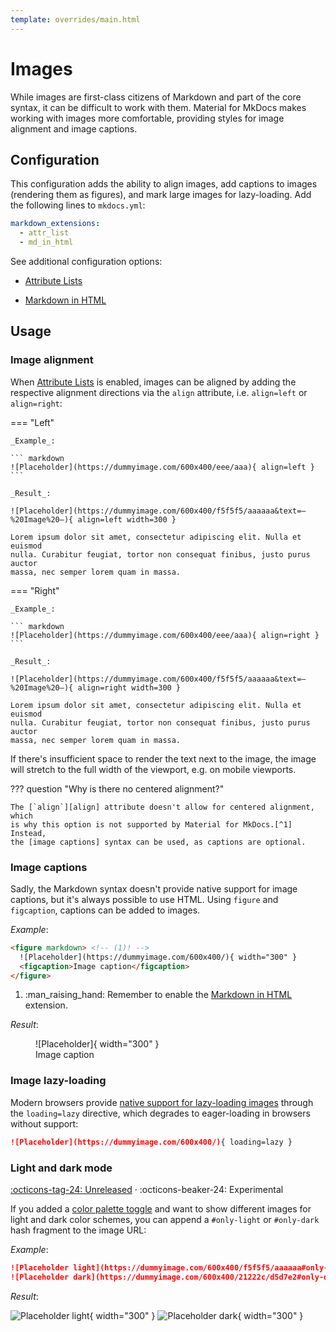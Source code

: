 ```yaml
---
template: overrides/main.html
---
```


# Images

While images are first-class citizens of Markdown and part of the core syntax, 
it can be difficult to work with them. Material for MkDocs makes working with 
images more comfortable, providing styles for image alignment and image
captions.

## Configuration

This configuration adds the ability to align images, add captions to images
(rendering them as figures), and mark large images for lazy-loading. Add the
following lines to `mkdocs.yml`:

``` yaml
markdown_extensions:
  - attr_list
  - md_in_html
```

See additional configuration options:

- [Attribute Lists]
- [Markdown in HTML]

  [Attribute Lists]: ../setup/extensions/python-markdown.md#attribute-lists
  [Markdown in HTML]: ../setup/extensions/python-markdown.md#markdown-in-html

## Usage

### Image alignment

When [Attribute Lists] is enabled, images can be aligned by adding the
respective alignment directions via the `align` attribute, i.e. `align=left` or
`align=right`:

=== "Left"

    _Example_:

    ``` markdown
    ![Placeholder](https://dummyimage.com/600x400/eee/aaa){ align=left }
    ```

    _Result_:

    ![Placeholder](https://dummyimage.com/600x400/f5f5f5/aaaaaa&text=–%20Image%20–){ align=left width=300 }

    Lorem ipsum dolor sit amet, consectetur adipiscing elit. Nulla et euismod
    nulla. Curabitur feugiat, tortor non consequat finibus, justo purus auctor
    massa, nec semper lorem quam in massa.

=== "Right"

    _Example_:

    ``` markdown
    ![Placeholder](https://dummyimage.com/600x400/eee/aaa){ align=right }
    ```

    _Result_:

    ![Placeholder](https://dummyimage.com/600x400/f5f5f5/aaaaaa&text=–%20Image%20–){ align=right width=300 }

    Lorem ipsum dolor sit amet, consectetur adipiscing elit. Nulla et euismod
    nulla. Curabitur feugiat, tortor non consequat finibus, justo purus auctor
    massa, nec semper lorem quam in massa.

If there's insufficient space to render the text next to the image, the image
will stretch to the full width of the viewport, e.g. on mobile viewports.

??? question "Why is there no centered alignment?"

    The [`align`][align] attribute doesn't allow for centered alignment, which
    is why this option is not supported by Material for MkDocs.[^1] Instead,
    the [image captions] syntax can be used, as captions are optional.

  [^1]:
    You might also realize that the [`align`][align] attribute has been
    deprecated as of HTML5, so why use it anyways? The main reason is
    portability – it's still supported by all browsers and clients, and is very
    unlikely to be completely removed, as many older websites still use it. This
    ensures a consistent appearance when a Markdown file with these attributes
    is viewed outside of a website generated by Material for MkDocs.

  [align]: https://developer.mozilla.org/en-US/docs/Web/HTML/Element/img#deprecated_attributes
  [image captions]: #image-captions

### Image captions

Sadly, the Markdown syntax doesn't provide native support for image captions,
but it's always possible to use HTML. Using `figure` and `figcaption`, captions
can be added to images.

_Example_:

```html
<figure markdown> <!-- (1)! -->
  ![Placeholder](https://dummyimage.com/600x400/){ width="300" }
  <figcaption>Image caption</figcaption>
</figure>
```

1.  :man_raising_hand: Remember to enable the [Markdown in HTML] extension.

_Result_:

<figure markdown>
  ![Placeholder]{ width="300" }
  <figcaption>Image caption</figcaption>
</figure>

  [Placeholder]: https://dummyimage.com/600x400/f5f5f5/aaaaaa&text=–%20Image%20–
  [Markdown in HTML]: ../setup/extensions/python-markdown.md#markdown-in-html

### Image lazy-loading

Modern browsers provide [native support for lazy-loading images][lazy-loading]
through the `loading=lazy` directive, which degrades to eager-loading in
browsers without support:

``` markdown
![Placeholder](https://dummyimage.com/600x400/){ loading=lazy }
```

  [lazy-loading]: https://caniuse.com/#feat=loading-lazy-attr

### Light and dark mode

[:octicons-tag-24: Unreleased][Light and dark mode support] ·
:octicons-beaker-24: Experimental

If you added a [color palette toggle] and want to show different images for
light and dark color schemes, you can append a `#only-light` or `#only-dark`
hash fragment to the image URL:

_Example_:

``` markdown
![Placeholder light](https://dummyimage.com/600x400/f5f5f5/aaaaaa#only-light)
![Placeholder dark](https://dummyimage.com/600x400/21222c/d5d7e2#only-dark)
```

_Result_:

![Placeholder light]{ width="300" }
![Placeholder dark]{ width="300" }

  [Light and dark mode support]: https://github.com/squidfunk/mkdocs-material/releases/tag/8.1.1
  [color palette toggle]: ../setup/changing-the-colors.md#color-palette-toggle
  [Placeholder light]: https://dummyimage.com/600x400/f5f5f5/aaaaaa&text=–%20Image%20–#only-light
  [Placeholder dark]: https://dummyimage.com/600x400/21222c/d5d7e2&text=–%20Image%20–#only-dark
